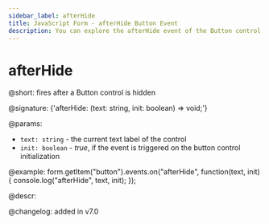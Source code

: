 ```yaml
---
sidebar_label: afterHide
title: JavaScript Form - afterHide Button Event 
description: You can explore the afterHide event of the Button control of Form in the documentation of the DHTMLX JavaScript UI library. Browse developer guides and API reference, try out code examples and live demos, and download a free 30-day evaluation version of DHTMLX Suite.
---
```


# afterHide

@short: fires after a Button control is hidden

@signature: {'afterHide: (text: string, init: boolean) => void;'}

@params:
- `text: string` - the current text label of the control
- `init: boolean` - *true*, if the event is triggered on the button control initialization

@example:
form.getItem("button").events.on("afterHide", function(text, init) {
    console.log("afterHide", text, init);
});

@descr:

@changelog: added in v7.0
